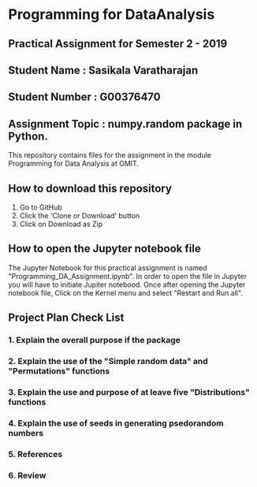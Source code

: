 # Programming for DataAnalysis
## Practical Assignment for Semester 2 - 2019
## Student Name : Sasikala Varatharajan
## Student Number : G00376470

## Assignment Topic : numpy.random package in Python.

This repository contains files for the assignment in the module 
Programming for Data Analysis at GMIT.

## How to download this repository
1. Go to GitHub
2. Click the 'Clone or Download' button
3. Click on Download as Zip

## How to open the Jupyter notebook file
The Jupyter Notebook for this practical assignment is named "Programming_DA_Assignment.ipynb". In order to open the file in Jupyter you will have to initiate Jupiter notebood. Once after opening the Jupyter notebook file, Click on the Kernel menu and select "Restart and Run all".

## Project Plan Check List

### 1. Explain the overall purpose if the package
### 2. Explain the use of the "Simple random data" and "Permutations" functions
### 3. Explain the use and purpose of at leave five "Distributions" functions
### 4. Explain the use of seeds in generating psedorandom numbers
### 5. References
### 6. Review

